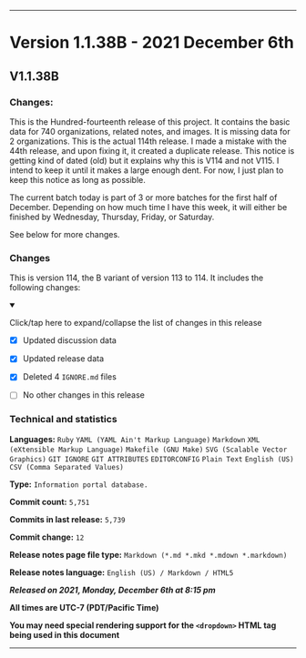 
***

# Version 1.1.38B - 2021 December 6th

## V1.1.38B

### Changes:

This is the Hundred-fourteenth release of this project. It contains the basic data for 740 organizations, <!-- (fork count minus 2) !--> related notes, and images. It is missing data for 2 organizations. This is the actual 114th release. I made a mistake with the 44th release, and upon fixing it, it created a duplicate release. This notice is getting kind of dated (old) but it explains why this is V114 and not V115. I intend to keep it until it makes a large enough dent. For now, I just plan to keep this notice as long as possible.

The current batch today is part of 3 or more batches for the first half of December. Depending on how much time I have this week, it will either be finished by Wednesday, Thursday, Friday, or Saturday.

See below for more changes.

### Changes

This is version 114, the B variant of version 113 to 114. It includes the following changes:

<details open><summary><p>Click/tap here to expand/collapse the list of changes in this release</p></summary>

- [x] Updated discussion data

- [x] Updated release data

<!--
- [x] Added data up to 2021 December 6th

- [x] Began adding support for 2022 data
!-->

<!--
- [x] Added data up to 2021 November 28th
!-->

- [x] Deleted 4 `IGNORE.md` files

<!--

- [x] Added data up to 2021 November 4th
!-->

- [ ] No other changes in this release

<!-- - [x] Updated Git navigation data !-->

</details>

### Technical and statistics

**Languages:** `Ruby` `YAML (YAML Ain't Markup Language)` `Markdown` `XML (eXtensible Markup Language)` `Makefile (GNU Make)` `SVG (Scalable Vector Graphics)` `GIT IGNORE` `GIT ATTRIBUTES` `EDITORCONFIG` `Plain Text` `English (US)` `CSV (Comma Separated Values)`

**Type:** `Information portal database.`

**Commit count:** `5,751`

**Commits in last release:** `5,739`

**Commit change:** `12`

**Release notes page file type:** `Markdown (*.md *.mkd *.mdown *.markdown)`

**Release notes language:** `English (US) / Markdown / HTML5`

***Released on 2021, Monday, December 6th at 8:15 pm***

**All times are UTC-7 (PDT/Pacific Time)**

**You may need special rendering support for the `<dropdown>` HTML tag being used in this document**

***
